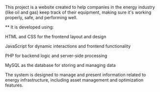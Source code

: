 This project is a website created to help companies in the energy industry (like oil and gas) keep track of their equipment, making sure it's working properly, safe, and performing well.

** It is developed using:

HTML and CSS for the frontend layout and design

JavaScript for dynamic interactions and frontend functionality

PHP for backend logic and server-side processing

MySQL as the database for storing and managing data

The system is designed to manage and present information related to energy infrastructure, including asset management and optimization features.

